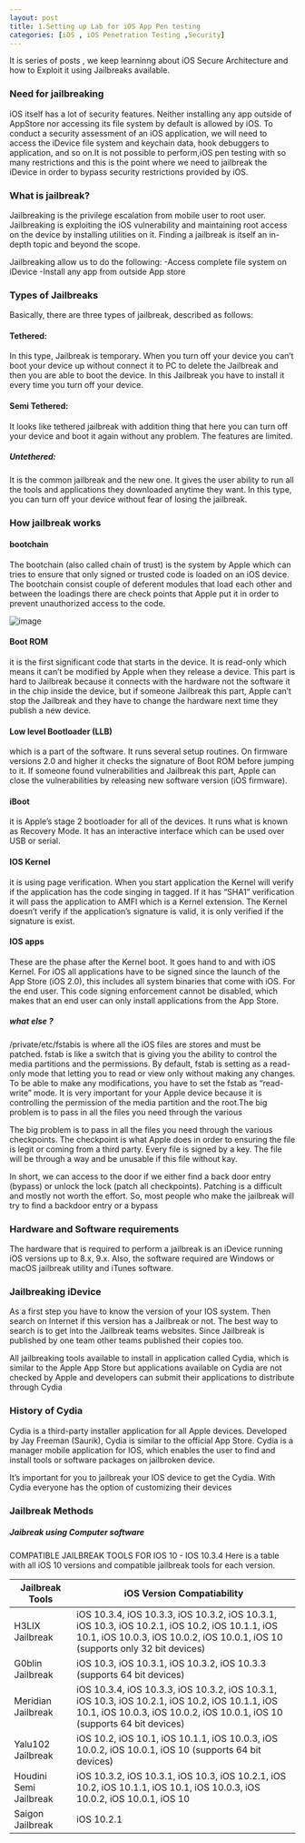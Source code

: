 ```yaml
---
layout: post
title: 1.Setting up Lab for iOS App Pen testing
categories: [iOS , iOS Penetration Testing ,Security]
---
```


It is series of posts , we keep learninng about iOS Secure Architecture and how to Exploit it using Jailbreaks available.

### Need for jailbreaking 

iOS itself has a lot of security features. Neither installing any app outside of AppStore nor accessing its file system by default is allowed by iOS.
To conduct a security assessment of an iOS application, we will need to access the iDevice file system and keychain data, hook debuggers to application, and so on.It is not possible to perform,iOS pen testing with so many restrictions and this is the point where we need to jailbreak the iDevice 
in order to bypass security restrictions provided by iOS.

### What is jailbreak?
Jailbreaking is the privilege escalation from mobile user to root user.
Jailbreaking is exploiting the iOS vulnerability and maintaining root access on the device by 
installing utilities on it. Finding a jailbreak is itself an in-depth topic and beyond the scope.

Jailbreaking allow us to do the following:
-Access complete file system on iDevice
-Install any app from outside App store

### Types of Jailbreaks
Basically, there are three types of jailbreak, described as follows:

#### Tethered:
In this type, Jailbreak is temporary. When you turn off your device you can’t boot your 
device up without connect it to PC to delete the Jailbreak and then you are able to boot the device. 
In this Jailbreak you have to install it every time you turn off your device.

#### Semi Tethered:
It looks like tethered jailbreak with addition thing that here you can turn off your device and 
boot it again without any problem. The features are limited.

##### Untethered:
It is the common jailbreak and the new one. It gives the user ability to run all the tools and 
applications they downloaded anytime they want. In this type, you can turn off your device without 
fear of losing the jailbreak.

### How jailbreak works
#### bootchain
The bootchain (also called chain of trust) is the system by Apple which can tries to ensure 
that only signed or trusted code is loaded on an iOS device.
The bootchain consist couple of deferent modules that load each other and between the 
loadings there are check points that Apple put it in order to prevent unauthorized access to the 
code.

![image](https://user-images.githubusercontent.com/85728232/121724433-81546980-cb05-11eb-8b33-fda29c4aece7.png)

#### Boot ROM 
it is the first significant code that starts in the device. It is read-only which means it 
can’t be modified by Apple when they release a device. This part is hard to Jailbreak because it 
connects with the hardware not the software it in the chip inside the device, but if someone 
Jailbreak this part, Apple can’t stop the Jailbreak and they have to change the hardware next 
time they publish a new device.

#### Low level Bootloader (LLB)
which is a part of the software. It runs several setup routines. On 
firmware versions 2.0 and higher it checks the signature of Boot ROM before jumping to it. If 
someone found vulnerabilities and Jailbreak this part, Apple can close the vulnerabilities by 
releasing new software version (iOS firmware).

#### iBoot
it is Apple’s stage 2 bootloader for all of the devices. It runs what is known as Recovery 
Mode. It has an interactive interface which can be used over USB or serial.

#### IOS Kernel
it is using page verification. When you start application the Kernel will verify if the 
application has the code singing in tagged. If it has “SHA1” verification it will pass the application 
to AMFI which is a Kernel extension. The Kernel doesn’t verify if the application’s signature is 
valid, it is only verified if the signature is exist.

#### IOS apps
These are the phase after the Kernel boot. It goes hand to and with iOS Kernel. For iOS all 
applications have to be signed since the launch of the App Store (iOS 2.0), this includes all 
system binaries that come with iOS. For the end user. This code signing enforcement cannot be 
disabled, which makes that an end user can only install applications from the App Store.

##### what else ?
/private/etc/fstabis is where all the iOS files are stores and must be patched. fstab is like a 
switch that is giving you the ability to control the media partitions and the permissions. By default, 
fstab is setting as a read-only mode that letting you to read or view only without making any 
changes. To be able to make any modifications, you have to set the fstab as “read-write” mode. It is 
very important for your Apple device because it is controlling the permission of the media partition 
and the root.The big problem is to pass in all the files you need through the various 

The big problem is to pass in all the files you need through the various checkpoints. The 
checkpoint is what Apple does in order to ensuring the file is legit or coming from a third party. Every 
file is signed by a key. The file will be through a way and be unusable if this file without kay.

In short, we can access to the door if we either find a back door entry (bypass) or unlock the 
lock (patch all checkpoints). Patching is a difficult and mostly not worth the effort. So, most people 
who make the jailbreak will try to find a backdoor entry or a bypass

### Hardware and Software requirements
The hardware that is required to perform a jailbreak is an iDevice running iOS versions up to 
8.x, 9.x. Also, the software required are Windows or macOS jailbreak utility and iTunes software.

### Jailbreaking iDevice
As a first step you have to know the version of your IOS system. Then search on Internet if 
this version has a Jailbreak or not. The best way to search is to get into the Jailbreak teams websites. 
Since Jailbreak is published by one team other teams published their copies too.

All jailbreaking tools available to install in application called Cydia, which is similar to the 
Apple App Store but applications available on Cydia are not checked by Apple and developers can 
submit their applications to distribute through Cydia


### History of Cydia
Cydia is a third-party installer application for all Apple devices. Developed by Jay Freeman 
(Saurik), Cydia is similar to the official App Store. Cydia is a manager mobile application for IOS, 
which enables the user to find and install tools or software packages on jailbroken device.

It’s important for you to jailbreak your IOS device to get the Cydia. With Cydia everyone has the option 
of customizing their devices

### Jailbreak Methods
##### Jaibreak using Computer software
COMPATIBLE JAILBREAK TOOLS FOR IOS 10 - IOS 10.3.4
Here is a table with all iOS 10 versions and compatible jailbreak tools for each version.

|Jailbreak Tools       | iOS Version Compatiability |
|--------------------- | ---------------------------|
|H3LIX  Jailbreak      | iOS 10.3.4, iOS 10.3.3, iOS 10.3.2, iOS 10.3.1, iOS 10.3, iOS 10.2.1, iOS 10.2, iOS 10.1.1, iOS 10.1, iOS 10.0.3, iOS 10.0.2, iOS 10.0.1, iOS 10 (supports only 32 bit devices)|
|G0blin Jailbreak      | iOS 10.3, iOS 10.3.1, iOS 10.3.2, iOS 10.3.3 (supports 64 bit devices) |
|Meridian Jailbreak    | iOS 10.3.4, iOS 10.3.3, iOS 10.3.2, iOS 10.3.1, iOS 10.3, iOS 10.2.1, iOS 10.2, iOS 10.1.1, iOS 10.1, iOS 10.0.3, iOS 10.0.2, iOS 10.0.1, iOS 10 (supports 64 bit devices)|
|Yalu102 Jailbreak     | iOS 10.2, iOS 10.1, iOS 10.1.1, iOS 10.0.3, iOS 10.0.2, iOS 10.0.1, iOS 10 (supports 64 bit devices) |
|Houdini Semi Jailbreak| iOS 10.3.2, iOS 10.3.1, iOS 10.3, iOS 10.2.1, iOS 10.2, iOS 10.1.1, iOS 10.1, iOS 10.0.3, iOS 10.0.2, iOS 10.0.1, iOS 10
|Saigon Jailbreak      | iOS 10.2.1 |

 
 
 
 






